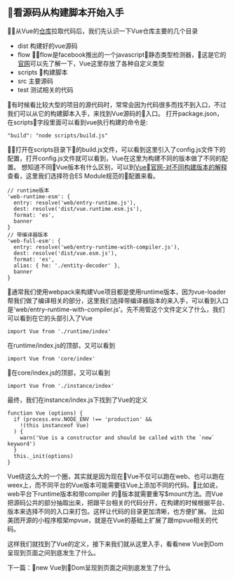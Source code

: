## 看源码从构建脚本开始入手

从Vue的[仓库](https://github.com/vuejs/vue)拉取代码后，我们先认识一下Vue仓库主要的几个目录

+ dist 构建好的vue源码
+ flow flow是facebook推出的一个javascript静态类型检测器，这是它的[官网](https://flow.org/)可以先了解一下，Vue这里存放了各种自定义类型
+ scripts 构建脚本
+ src 主要源码
+ test 测试相关的代码

有时候看比较大型的项目的源代码时，常常会因为代码很多而找不到入口，不过我们可以从它的构建脚本入手，来找到Vue源码的入口。
打开package.json，在scripts字段里面可以看到vue执行构建的命令是:

    "build": "node scripts/build.js"

打开在scripts目录下的build.js文件，可以看到这里引入了config.js文件下的配置，打开config.js文件就可以看到，Vue在这里为构建不同的版本做了不同的配置。
想知道不同Vue版本有什么区别，可以到[Vue官网-对不同构建版本的解释](https://cn.vuejs.org/v2/guide/installation.html#%E5%AF%B9%E4%B8%8D%E5%90%8C%E6%9E%84%E5%BB%BA%E7%89%88%E6%9C%AC%E7%9A%84%E8%A7%A3%E9%87%8A)查看，这里我们选择符合ES Module规范的配置来看。

    // runtime版本
    'web-runtime-esm': {
      entry: resolve('web/entry-runtime.js'),
      dest: resolve('dist/vue.runtime.esm.js'),
      format: 'es',
      banner
    }
    // 带编译器版本
    'web-full-esm': {
      entry: resolve('web/entry-runtime-with-compiler.js'),
      dest: resolve('dist/vue.esm.js'),
      format: 'es',
      alias: { he: './entity-decoder' },
      banner
    }

通常我们使用webpack来构建Vue项目都是使用runtime版本，因为vue-loader帮我们做了编译相关的部分，这里我们选择带编译器版本的来入手，可以看到入口是'web/entry-runtime-with-compiler.js'。先不用管这个文件定义了什么，我们可以看到在它的头部引入了Vue
  
    import Vue from './runtime/index'

在runtime/index.js的顶部，又可以看到

    import Vue from 'core/index'

在core/index.js的顶部，又可以看到

    import Vue from './instance/index'

最终，我们在instance/index.js下找到了Vue的定义

    function Vue (options) {
      if (process.env.NODE_ENV !== 'production' &&
        !(this instanceof Vue)
      ) {
        warn('Vue is a constructor and should be called with the `new` keyword')
      }
      this._init(options)
    }

Vue绕这么大的一个圈，其实就是因为现在Vue不仅可以跑在web、也可以跑在weex上，而不同平台的Vue版本可能需要往Vue上添加不同的代码。比如说，web平台下runtime版本和带compiler
的版本就需要重写$mount方法。而Vue把源码公共的部分抽取出来，把跟平台相关的代码分开，在构建的时候根据平台、版本来选择不同的入口来打包。这样让代码的目录更加清晰，也方便扩展。
比如美团开源的小程序框架mpvue，就是在Vue的基础上扩展了跟mpvue相关的代码。

这样我们就找到了Vue的定义，接下来我们就从这里入手，看看new Vue到Dom呈现到页面之间到底发生了什么。

下一篇：new Vue到Dom呈现到页面之间到底发生了什么